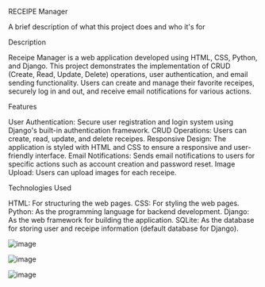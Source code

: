 RECEIPE Manager


A brief description of what this project does and who it's for

Description

Receipe Manager is a web application developed using HTML, CSS, Python, and Django. This project demonstrates the implementation of CRUD (Create, Read, Update, Delete) operations, user authentication, and email sending functionality. Users can create and manage their favorite receipes, securely log in and out, and receive email notifications for various actions.

Features

User Authentication: Secure user registration and login system using Django's built-in authentication framework. 
CRUD Operations: Users can create, read, update, and delete receipes. 
Responsive Design: The application is styled with HTML and CSS to ensure a responsive and user-friendly interface. 
Email Notifications: Sends email notifications to users for specific actions such as account creation and password reset. 
Image Upload: Users can upload images for each receipe.

Technologies Used

HTML: For structuring the web pages. 
CSS: For styling the web pages. 
Python: As the programming language for backend development. 
Django: As the web framework for building the application. 
SQLite: As the database for storing user and receipe information (default database for Django).

![image](https://github.com/user-attachments/assets/58d1964c-842b-4905-ac9e-e2d19899f396)

![image](https://github.com/user-attachments/assets/29546eed-9194-4eaa-a003-64be4e4e7c3a)

![image](https://github.com/user-attachments/assets/e750249d-b532-4cfd-9357-dcfd0ab58a06)



